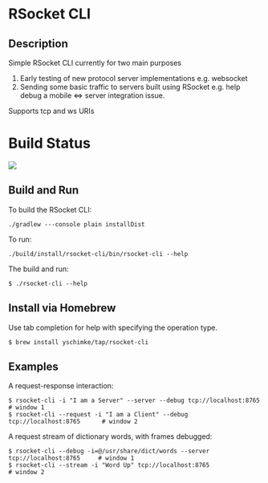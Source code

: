 # RSocket CLI

## Description

Simple RSocket CLI currently for two main purposes

1. Early testing of new protocol server implementations e.g. websocket
2. Sending some basic traffic to servers built using RSocket e.g. help debug a mobile <=> server integration issue. 

Supports tcp and ws URIs

# Build Status

<a href='https://travis-ci.org/rsocket/rsocket-cli/builds'><img src='https://travis-ci.org/rsocket/rsocket-cli.svg?branch=master'></a> 


## Build and Run

To build the RSocket CLI:
```
./gradlew ---console plain installDist
```

To run:
```
./build/install/rsocket-cli/bin/rsocket-cli --help
```

The build and run:
```
$ ./rsocket-cli --help
```


## Install via Homebrew

Use tab completion for help with specifying the operation type.

```
$ brew install yschimke/tap/rsocket-cli
```

## Examples


A request-response interaction:
```
$ rsocket-cli -i "I am a Server" --server --debug tcp://localhost:8765       # window 1
$ rsocket-cli --request -i "I am a Client" --debug tcp://localhost:8765      # window 2
```

A request stream of dictionary words, with frames debugged:

```
$ rsocket-cli --debug -i=@/usr/share/dict/words --server tcp://localhost:8765     # window 1
$ rsocket-cli --stream -i "Word Up" tcp://localhost:8765                          # window 2
```

